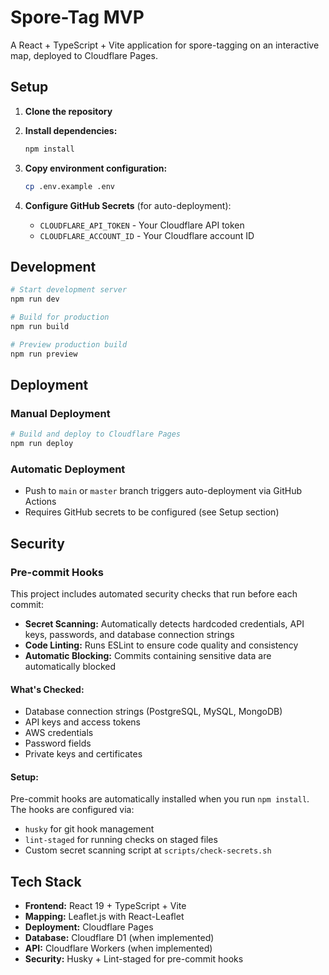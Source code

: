 # Spore-Tag MVP

A React + TypeScript + Vite application for spore-tagging on an interactive map, deployed to Cloudflare Pages.

## Setup

1. **Clone the repository**
2. **Install dependencies:**
   ```bash
   npm install
   ```

3. **Copy environment configuration:**
   ```bash
   cp .env.example .env
   ```

4. **Configure GitHub Secrets** (for auto-deployment):
   - `CLOUDFLARE_API_TOKEN` - Your Cloudflare API token
   - `CLOUDFLARE_ACCOUNT_ID` - Your Cloudflare account ID

## Development

```bash
# Start development server
npm run dev

# Build for production
npm run build

# Preview production build
npm run preview
```

## Deployment

### Manual Deployment
```bash
# Build and deploy to Cloudflare Pages
npm run deploy
```

### Automatic Deployment
- Push to `main` or `master` branch triggers auto-deployment via GitHub Actions
- Requires GitHub secrets to be configured (see Setup section)

## Security

### Pre-commit Hooks
This project includes automated security checks that run before each commit:

- **Secret Scanning:** Automatically detects hardcoded credentials, API keys, passwords, and database connection strings
- **Code Linting:** Runs ESLint to ensure code quality and consistency
- **Automatic Blocking:** Commits containing sensitive data are automatically blocked

#### What's Checked:
- Database connection strings (PostgreSQL, MySQL, MongoDB)
- API keys and access tokens
- AWS credentials
- Password fields
- Private keys and certificates

#### Setup:
Pre-commit hooks are automatically installed when you run `npm install`. The hooks are configured via:
- `husky` for git hook management
- `lint-staged` for running checks on staged files
- Custom secret scanning script at `scripts/check-secrets.sh`

## Tech Stack
- **Frontend:** React 19 + TypeScript + Vite
- **Mapping:** Leaflet.js with React-Leaflet
- **Deployment:** Cloudflare Pages
- **Database:** Cloudflare D1 (when implemented)
- **API:** Cloudflare Workers (when implemented)
- **Security:** Husky + Lint-staged for pre-commit hooks
